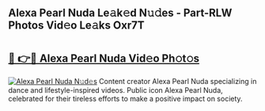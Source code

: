 ## Alexa Pearl Nuda Le𝚊k𝚎d N𝚞𝚍es - Part-RLW Photos Vid𝚎o Le𝚊ks Oxr7T

# <h2><a href="http://fbe8cl.evod.top/?m=Alexa+Pearl+Nuda">🔗 👉🔴 Alexa Pearl Nuda Vid𝚎o Ph𝚘t𝚘s</a></h2>

[![Alexa Pearl Nuda N𝚞d𝚎s](https://i.imgur.com/8V9OHl7.gif)](http://fbe8cl.evod.top/?m=Alexa+Pearl+Nuda)
Content creator Alexa Pearl Nuda specializing in dance and lifestyle-inspired videos. Public icon Alexa Pearl Nuda, celebrated for their tireless efforts to make a positive impact on society. 
